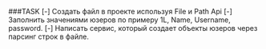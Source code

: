 ###TASK
 [-] Создать файл в проекте используя File и Path Api
 [-] Заполнить значениями юзеров по примеру 1L, Name, Username, password.
 [-] Написать сервис, который создает объекты юзеров через парсинг строк в файле.
